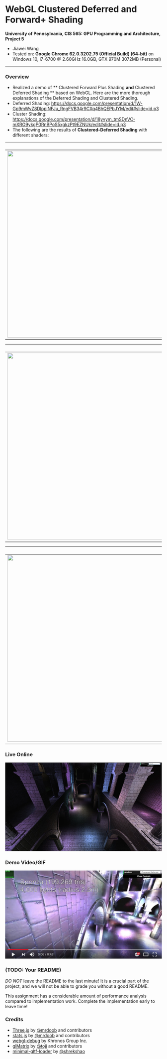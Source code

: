 WebGL Clustered Deferred and Forward+ Shading
======================

**University of Pennsylvania, CIS 565: GPU Programming and Architecture, Project 5**

* Jiawei Wang
* Tested on: **Google Chrome 62.0.3202.75 (Official Build) (64-bit)** on
  Windows 10, i7-6700 @ 2.60GHz 16.0GB, GTX 970M 3072MB (Personal)
___
### Overview
  * Realized a demo of ** Clustered Forward Plus Shading **and** Clustered Deferred Shading ** based on WebGL. Here are the more thorough explanations of the Deferred Shading and Clustered Shading.
  * Deferred Shading: https://docs.google.com/presentation/d/1W-Gp9mWvZ8DlppiNFJu_RngFVB34r9CXq4BhQEPbJYM/edit#slide=id.p3
  * Cluster Shading: https://docs.google.com/presentation/d/18yvym_tmSDnVC-mXRO9ykgP0RnBPoS5xgkzPt9EZNUk/edit#slide=id.p3
  * The following are the results of **Clustered-Deferred Shading** with different shaders:
  
 | **Regular Shading** |
|---|
|<img src="./results/regular.gif" width="1200" height="600">|

| **Blinn-Phong Shading**|
|---|
|<img src="./results/blinn_phong.gif" width="1200" height="600">|

| **Toon Shading**|
|---|
|<img src="./results/toon.gif" width="1200" height="600">|

### Live Online

[![](img/thumb.png)](http://TODO.github.io/Project5B-WebGL-Deferred-Shading)

### Demo Video/GIF

[![](img/video.png)](TODO)

### (TODO: Your README)

*DO NOT* leave the README to the last minute! It is a crucial part of the
project, and we will not be able to grade you without a good README.

This assignment has a considerable amount of performance analysis compared
to implementation work. Complete the implementation early to leave time!


### Credits

* [Three.js](https://github.com/mrdoob/three.js) by [@mrdoob](https://github.com/mrdoob) and contributors
* [stats.js](https://github.com/mrdoob/stats.js) by [@mrdoob](https://github.com/mrdoob) and contributors
* [webgl-debug](https://github.com/KhronosGroup/WebGLDeveloperTools) by Khronos Group Inc.
* [glMatrix](https://github.com/toji/gl-matrix) by [@toji](https://github.com/toji) and contributors
* [minimal-gltf-loader](https://github.com/shrekshao/minimal-gltf-loader) by [@shrekshao](https://github.com/shrekshao)
